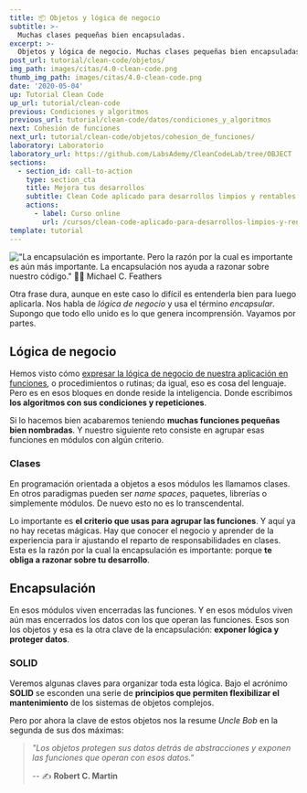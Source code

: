 ```yaml
---
title: 📦 Objetos y lógica de negocio
subtitle: >-
  Muchas clases pequeñas bien encapsuladas.
excerpt: >-
  Objetos y lógica de negocio. Muchas clases pequeñas bien encapsuladas.
post_url: tutorial/clean-code/objetos/
img_path: images/citas/4.0-clean-code.png
thumb_img_path: images/citas/4.0-clean-code.png
date: '2020-05-04'
up: Tutorial Clean Code
up_url: tutorial/clean-code
previous: Condiciones y algoritmos
previous_url: tutorial/clean-code/datos/condiciones_y_algoritmos
next: Cohesión de funciones
next_url: tutorial/clean-code/objetos/cohesion_de_funciones/
laboratory: Laboratorio
laboratory_url: https://github.com/LabsAdemy/CleanCodeLab/tree/OBJECT
sections:
  - section_id: call-to-action
    type: section_cta
    title: Mejora tus desarrollos
    subtitle: Clean Code aplicado para desarrollos limpios y rentables.
    actions:
      - label: Curso online
        url: /cursos/clean-code-aplicado-para-desarrollos-limpios-y-rentables/
template: tutorial
---
```


!["La encapsulación es importante. Pero la razón por la cual es importante es aún más importante. La encapsulación nos ayuda a razonar sobre nuestro código." ✍🏼 Michael C. Feathers](/images/citas/4.0-clean-code.png)

Otra frase dura, aunque en este caso lo difícil es entenderla bien para luego aplicarla. Nos habla de _lógica de negocio_ y usa el término _encapsular_. Supongo que todo ello unido es lo que genera incomprensión. Vayamos por partes.

## Lógica de negocio

Hemos visto cómo [expresar la lógica de negocio de nuestra aplicación en funciones](https://www.bitademy.com/tutorial/clean-code/funciones/funciones_puras_y_metodos_de_clase), o procedimientos o rutinas; da igual, eso es cosa del lenguaje. Pero es en esos bloques en donde reside la inteligencia. Donde escribimos **los algoritmos con sus condiciones y repeticiones**.

Si lo hacemos bien acabaremos teniendo **muchas funciones pequeñas bien nombradas**. Y nuestro siguiente reto consiste en agrupar esas funciones en módulos con algún criterio.

### Clases

En programación orientada a objetos a esos módulos les llamamos clases. En otros paradigmas pueden ser _name spaces_, paquetes, librerías o simplemente módulos. De nuevo esto no es lo transcendental.

Lo importante es **el criterio que usas para agrupar las funciones**. Y aquí ya no hay recetas mágicas. Hay que conocer el negocio y aprender de la experiencia para ir ajustando el reparto de responsabilidades en clases. Esta es la razón por la cual la encapsulación es importante: porque **te obliga a razonar sobre tu desarrollo**.

## Encapsulación

En esos módulos viven encerradas las funciones. Y en esos módulos viven aún mas encerrados los datos con los que operan las funciones. Esos son los objetos y esa es la otra clave de la encapsulación: **exponer lógica y proteger datos**.

### SOLID

Veremos algunas claves para organizar toda esta lógica. Bajo el acrónimo **SOLID** se esconden una serie de **principios que permiten flexibilizar el mantenimiento** de los sistemas de objetos complejos.

Pero por ahora la clave de estos objetos nos la resume _Uncle Bob_ en la segunda de sus dos máximas:

> _"Los objetos protegen sus datos detrás de abstracciones y exponen las funciones que operan con esos datos."_
>
> -- ✍️ **Robert C. Martin**
